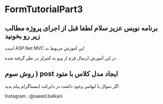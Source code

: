 # FormTutorialPart3
برنامه نویس عزیز سلام
لطفا قبل از اجرای پروژه مطالب زیر رو بخونید
---------------------------------------
است ASP.Net MVC  این آموزش مربوط به

در این آموزش ارسال فرم از ویو به کنترلر در نظر گرفته شده

روش سوم ) post ایجاد مدل کلاس با متود  
----------------------------------
اگر سوال یا ابهامی وجود داشت در دایرکت اینستاگرام پیام بدید

Instagram : @saeed.balkani
